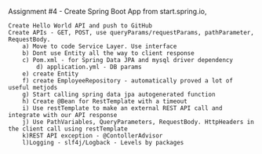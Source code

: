 Assignment #4 - 
Create Spring Boot App from start.spring.io, 

	Create Hello World API and push to GitHub
	Create APIs - GET, POST, use queryParams/requestParams, pathParameter, RequestBody.
		a) Move to code Service Layer. Use interface
		b) Dont use Entity all the way to client response
		c) Pom.xml - for Spring Data JPA and mysql driver dependency
 	     	d) application.yml - DB params
		e) create Entity
		f) create EmployeeRepository - automatically proved a lot of useful metjods
		g) Start calling spring data jpa autogenerated function
		h) Create @Bean for RestTemplate with a timeout
		i) Use restTemplate to make an external REST API call and integrate with our API response
		j) Use PathVariables, QueryParameters, RequestBody. HttpHeaders in the client call using restTemplate 
		k)REST API exception - @ContollerAdvisor
		l)Logging - slf4j/Logback - Levels by packages


